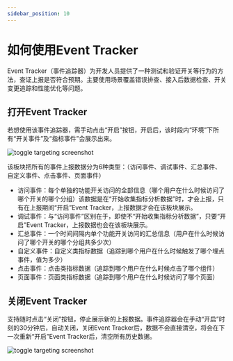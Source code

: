 ```yaml
---
sidebar_position: 10
---
```


# 如何使用Event Tracker

Event Tracker（事件追踪器）为开发人员提供了一种测试和验证开关等行为的方法，查证上报是否符合预期。主要使用场景覆盖错误排查、接入后数据检查、开关变更追踪和性能优化等问题。

## 打开Event Tracker
若想使用该事件追踪器，需手动点击“开启”按钮，开启后，该时段内“环境”下所有“开关事件”及“指标事件”会展示出来。

![toggle targeting screenshot](/approval_settings.png)

该板块把所有的事件上报数据分为6种类型：（访问事件、调试事件、汇总事件、自定义事件、点击事件、页面事件）
   - 访问事件：每个单独的功能开关访问的全部信息（哪个用户在什么时候访问了哪个开关的哪个分组）该数据是在“开始收集指标分析数据”时，才会上报，只有在上报期间“开启”Event Tracker，上报数据才会在该板块展示。
   - 调试事件：与“访问事件”区别在于，即使不“开始收集指标分析数据”，只要“开启”Event Tracker，上报数据也会在该板块展示。
   - 汇总事件：一个时间间隔内单个功能开关访问的汇总信息（用户在什么时候访问了哪个开关的哪个分组共多少次）
   - 自定义事件：自定义类指标数据（追踪到哪个用户在什么时候触发了哪个埋点事件，值为多少）
   - 点击事件：点击类指标数据（追踪到哪个用户在什么时候点击了哪个组件）
   - 页面事件：页面类指标数据（追踪到哪个用户在什么时候访问了哪个页面）

## 关闭Event Tracker
支持随时点击“关闭”按钮，停止展示新的上报数据。事件追踪器会在手动“开启”时刻的30分钟后，自动关闭，关闭Event Tracker后，数据不会直接清空，将会在下一次重新“开启”Event Tracker后，清空所有历史数据。

![toggle targeting screenshot](/approval_settings.png)


